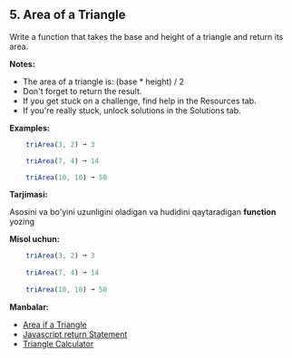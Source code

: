 ## 5. Area of a Triangle

Write a function that takes the base and height of a triangle and return its area.

**Notes:**

- The area of a triangle is: (base * height) / 2
- Don't forget to return the result.
- If you get stuck on a challenge, find help in the Resources tab.
- If you're really stuck, unlock solutions in the Solutions tab.

**Examples:**

```js
    triArea(3, 2) ➞ 3

    triArea(7, 4) ➞ 14

    triArea(10, 10) ➞ 50
```

**Tarjimasi:**

Asosini va bo'yini uzunligini oladigan va hudidini qaytaradigan **function** yozing 

**Misol uchun:**

```js
    triArea(3, 2) ➞ 3
    
    triArea(7, 4) ➞ 14
    
    triArea(10, 10) ➞ 50
```

**Manbalar:**

- [Area if a Triangle](https://www.mathgoodies.com/lessons/vol1/area_triangle)
- [Javascript return Statement](https://www.w3schools.com/jsref/jsref_return.asp)
- [Triangle Calculator](https://www.calculator.net/triangle-calculator.html)